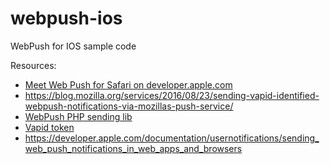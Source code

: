 # webpush-ios
WebPush for IOS sample code


Resources:
- [Meet Web Push for Safari on developer.apple.com](https://developer.apple.com/videos/play/wwdc2022/10098/)
- https://blog.mozilla.org/services/2016/08/23/sending-vapid-identified-webpush-notifications-via-mozillas-push-service/
- [WebPush PHP sending lib](https://github.com/web-push-libs/web-push-php)
- [Vapid token](https://blog.mozilla.org/services/2016/08/23/sending-vapid-identified-webpush-notifications-via-mozillas-push-service/)
- https://developer.apple.com/documentation/usernotifications/sending_web_push_notifications_in_web_apps_and_browsers
